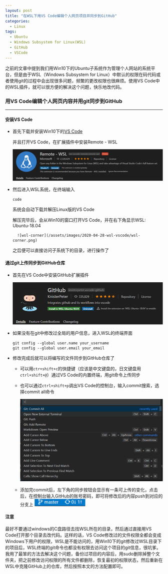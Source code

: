 ```yaml
---
layout: post
title: "在WSL下用VS Code编辑个人网页项目并同步到GitHub"
categories:
  - Linux
tags:
  - Ubuntu
  - Windows Subsystem for Linux(WSL)
  - GitHub
  - VSCode
---
```


之前的文章中提到我们用Win10下的Ubuntu子系统作为管理个人网站的系统平台，但是由于WSL（Windows Subsystem for Linux）中默认的权限在码代码或者使用git的过程中会出现很多问题，频繁的更改权限也很麻烦。使用VS Code中的WSL插件，就可以很方便的解决这个问题，快乐地改代码。

### 用VS Code编辑个人网页内容并用git同步到GitHub

---

#### 安装VS Code

- 首先下载并安装Win10下的[VS Code](https://code.visualstudio.com/)

    并且打开VS Code，在扩展插件中安装Remote - WSL

    ![remote-wsl](/assets/images/2020-04-28-wsl-vscode/remote-wsl.png)

- 然后进入WSL系统，在终端输入

    ```
    code
    ```

    系统会自动下载并解压Linux版的VS Code

    解压完毕后，会从Win10的窗口打开VS Code，并在右下角显示WSL: Ubuntu-18.04

        ![wsl-corner](/assets/images/2020-04-28-wsl-vscode/wsl-corner.png)

    之后便可以直接访问子系统下的目录，进行操作了

####  通过git上传同步到GitHub仓库

- 首先在VS Code中安装GitHub扩展插件

    ![github-ext](/assets/images/2020-04-28-wsl-vscode/github-ext.png)

- 如果没有在git中修改过全局的用户信息，进入WSL的终端界面

    ```
    git config --global user.name your_username
    git config --global user.email your_email
    ```

- 修改完成后就可以将编写的文件同步到GitHub仓库了

    - 可以用`ctr+shift+c`的快捷键（应该是中文键盘的，日文键盘用`ctrl+shift+@`）通过VS Code的内置终端，用git命令上传同步

    - 也可以通过`ctrl+shift+p`调出VS Code的控制台，输入commit搜索，选择commit all命令

        ![vscode-commit](/assets/images/2020-04-28-wsl-vscode/vscode-commit.png)

    - 添加完commit后，左下角的同步按钮会显示有一条可上传的变化，点击后，在控制台输入GitHub的账号密码，即可将修改后的内容push到对应的分支上
        ![sync-corner](/assets/images/2020-04-28-wsl-vscode/sync-corner.png)

#### 注意

最好不要通过windows的C盘路径去找WSL所在的目录，然后通过直接用VS Code打开那个目录去改代码。这样的话，VS Code修改过的文件权限全都会变成Windows下用户的权限，WSL是不能访问的，用Win10下的git修改过WSL目录下的项目后，WSL终端的git命令也都没有权限去访问这个项目的git信息，很坑爹。我用了最笨的方法去解决这个问题，备份过项目的内容后，用sudo删除掉整个文件夹，把之前修改访问权限的所有文件都删除，恢复最初的权限状态，然后重新在WSL中克隆GitHub上的仓库，然后按照本文的方法配置即可。